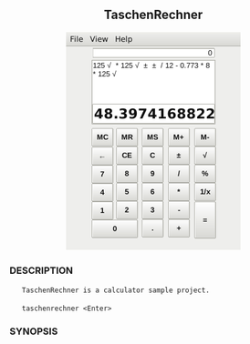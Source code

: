 <div align="center">

## TaschenRechner

![Main Page](/res/main-window.png)

</div>

### DESCRIPTION

       TaschenRechner is a calculator sample project.

       taschenrechner <Enter>

### SYNOPSIS
